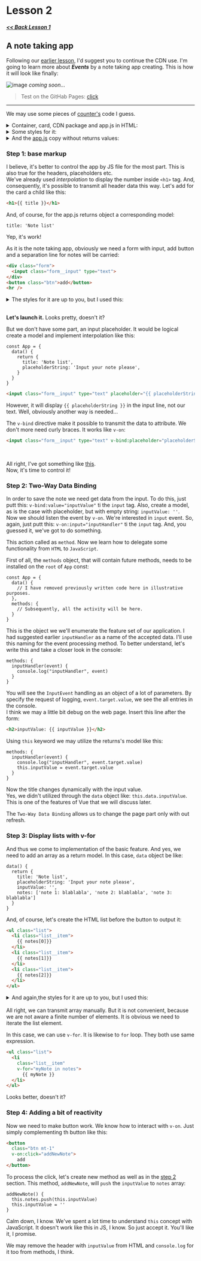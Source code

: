# Lesson 2

***[<< Back Lesson 1](https://github.com/syrovezhko/learning-vue/tree/lesson1/lesson%201)***

## A note taking app


Following our [earlier lesson](https://github.com/syrovezhko/learning-vue/tree/lesson1/lesson%201), I'd suggest you to continue the CDN use. I'm going to learn more about ***Events*** by a note taking app creating. This is how it will look like finally:

![image](#) *coming soon...*
> Test on the GitHab Pages: [click](https://syrovezhko.github.io/learning-vue/lesson%202/src/)
***

We may use some pieces of [counter's](https://github.com/syrovezhko/learning-vue/tree/lesson1/lesson%201/src) code I guess.
<details>
<summary>Container, card, CDN package and app.js in HTML:</summary>

```HTML
<!DOCTYPE html>
<html lang="en">
  <head>
    <meta charset="UTF-8">
    <meta http-equiv="X-UA-Compatible" content="IE=edge">
    <meta name="viewport" content="width=device-width, initial-scale=1.0">
    <title>Note taking app</title>
    <link rel="stylesheet" href="style.css">
  </head>
  <body>
    <div class="container" id="app">
      <div class="card"></div>
    </div>
    <script src="https://unpkg.com/vue@next"></script>
    <script src="app.js"></script>
  </body>
</html>
```
</details>

<details>
<summary>Some styles for it:</summary>

```CSS
@import url('https://fonts.googleapis.com/css2?family=Roboto:wght@400;500&display=swap');

* {
  box-sizing: border-box;
}

body {
  font-family: Inter, Roboto, Oxygen, Fira Sans, Helvetica Neue, sans-serif;
  -webkit-font-smoothing: antialiased;
  -moz-osx-font-smoothing: grayscale;
  font-size: 16px;
  color: #2c3e50;
  background: #2c3e50;
}

.container {
  margin: 0 auto;
  max-width: 1000px;
}

.card {
  padding: 1rem;
  border-radius: 10px;
  box-shadow: 2px 3px 10px rgba(0, 0, 0, 0.2);
  background: #fff;
}
```
</details>

<details>
<summary>And the <a href="https://github.com/syrovezhko/learning-vue/blob/lesson1/lesson%201/src/app.js">app.js</a> copy without returns values:</summary>

```JS
const App = {
  data() {
    return {
      
    }
  }
}

Vue.createApp(App).mount('#app')
```
</details>

### Step 1: base markup

I believe, it's better to control the app by JS file for the most part. This is also true for the headers, placeholders etc.  
We've already used *interpolation* to display the number inside `<h1>` tag. And, consequently, it's possible to transmit all header data this way. Let's add for the card a child like this:

```HTML
<h1>{{ title }}</h1>
```

And, of course, for the app.js returns object a corresponding model:

```JS
title: 'Note list'
```

Yep, it's work!

As it is the note taking app, obviously we need a form with input, add button and a separation line for notes will be carried:

```HTML
<div class="form">
  <input class="form__input" type="text">
</div>
<button class="btn">add</button>
<hr />
```

<details>
<summary>The styles for it are up to you, but I used this:</summary>

```CSS
.form {
  position: relative;
  margin-bottom: 0.5rem;
}

.form__input {
  margin: 0;
  outline: none;
  border: 2px solid #ccc;
  display: block;
  width: 100%;
  color: #2c3e50;
  padding: 0.5rem 1.5rem;
  border-radius: 3px;
  font-size: 1rem;
}

.form__input:active,
.form__input:focus {
  transition: border 0.22s;
  border: 2px solid #42b983;
}

.btn {
  color: #42b983;
  position: relative;
  place-content: center;
  place-items: center;
  width: fit-content;
  border-radius: 99px;
  letter-spacing: 0.05em;
  border: 1px solid #42b983;
  text-decoration: none;
  text-transform: uppercase;
  margin-right: 10px;
  padding: 0.5rem 1.5rem;
  white-space: nowrap;
  font-weight: 700;
  outline: none;
  background: #fff;
  transition: all 0.22s;
}

.btn:hover {
  cursor: pointer;
  opacity: 0.8;
}

.btn:active {
  box-shadow: inset 1px 1px 1px rgba(0, 0, 0, 0.3);
}
```
</details>
<br>

**Let's launch it.** Looks pretty, doesn't it?

But we don't have some part, an input placeholder. It would be logical create a model and implement interpolation like this:

```JS
const App = {
  data() {
    return {
      title: 'Note list',
      placeholderString: 'Input your note please',
    }
  }
}
```
```HTML
<input class="form__input" type="text" placeholder="{{ placeholderString }}">
```

However, it will display `{{ placeholderString }}` in the input line, not our text. Well, obviously another way is needed...

The `v-bind` directive make it possible to transmit the data to attribute. We don't more need curly braces. It works like `v-on`:

```HTML
<input class="form__input" type="text" v-bind:placeholder="placeholderString">
```
<br>

All right, I've got something like [this](https://github.com/syrovezhko/learning-vue/tree/c41276f33edc63668eeb7f122d96f26cd0793432/lesson%202/src).  
Now, it's time to control it! 

### Step 2: Two-Way Data Binding

In order to save the note we need get data from the input. 
To do this, just putt this: `v-bind:value="inputValue"` ti the `input` tag. Also, create a model, as is the case with placeholder, but with empty string: `inputValue: ''`.  
Now we should listen the event by `v-on`. We're interested in `input` event. So, again, just putt this: `v-on:input="inputHandler"` ti the `input` tag. And, you guessed it, we've got to do something.

This action called as `method`. Now we learn how to delegate some functionality from `HTML` to `JavaScript`.

First of all, the `methods` object, that will contain future methods, needs to be installed on the `root` of `App` const:
```JS
const App = {
  data() {
    // I have removed previously written code here in illustrative purposes.
  },
  methods: {
    // Subsequently, all the activity will be here.
  }
}
```
This is the object we we'll enumerate the feature set of our application. I had suggested earlier `inputHandler` as a name of the accepted data. I'll use this naming for the event processing method. To better understand, let's write this and take a closer look in the console:
```JS
methods: {
  inputHandler(event) {
    console.log("inputHandler", event)
  }
}
```
You will see the `InputEvent` handling as an object of a lot of parameters. By specify the request of logging, `event.target.value`, we see the all entries in the console.  
I think we may a little bit debug on the web page. Insert this line after the form:
```HTML
<h2>inputValue: {{ inputValue }}</h2>
```
Using `this` keyword we may utilize the returns's model like this:
```JS
methods: {
  inputHandler(event) {
    console.log("inputHandler", event.target.value)
    this.inputValue = event.target.value
  }
}
```

Now the title changes dynamically with the input value.  
Yes, we didn't utilized through the `data` object like: `this.data.inputValue`. This is one of the features of Vue that we will discuss later.

The `Two-Way Data Binding` allows us to change the page part only with out refresh.

### Step 3: Display lists with v-for

And thus we come to implementation of the basic feature. And yes, we need to add an array as a return model. In this case, `data` object be like: 
```JS
data() {
  return {
    title: 'Note list',
    placeholderString: 'Input your note please',
    inputValue: '',
    notes: ['note 1: blablabla', 'note 2: blablabla', 'note 3: blablabla']
  }
}
```
And, of course, let's create the HTML list before the button to output it:
```HTML
<ul class="list">
  <li class="list__item">
    {{ notes[0]}}
  </li>
  <li class="list__item">
    {{ notes[1]}}
  </li>
  <li class="list__item">
    {{ notes[2]}}
  </li>
</ul>
```

<details>
<summary>And again,the styles for it are up to you, but I used this:</summary>

```CSS
.list {
  margin: 0;
  padding: 0;
}

.list__item {
  display: flex;
  align-items: center;
  justify-content: space-between;
  padding: 0.5rem 0;
}
```
</details>
<br>
All right, we can transmit array manually. But it is not convenient, because we are not aware a finite number of elements. It is obvious we need to iterate the list element.  

In this case, we can use `v-for`. It is likewise to `for` loop. They both use same expression.
```HTML
<ul class="list">
  <li
    class="list__item"
    v-for="myNote in notes">
      {{ myNote }}
  </li>
</ul>
```
Looks better, doesn't it?

### Step 4: Adding a bit of reactivity

Now we need to make button work. We know how to interact with `v-on`. Just simply complementing th button like this:
```HTML
<button
  class="btn mt-1"
  v-on:click="addNewNote">
    add
</button>
```
To process the click, let's create new method as well as in the [step 2](#step-2-two-way-data-binding) section. This method, `addNewNote`, will `push` the `inputValue` to `notes` array:
```JS
addNewNote() {
  this.notes.push(this.inputValue)
  this.inputValue = ''
}
```
Calm down, I know. We've spent a lot time to understand `this` concept with JavaScript. It doesn't work like this in JS, I know. So just accept it. You'll like it, I promise.

We may remove the header with `inputValue` from HTML and `console.log` for it too from methods, I think.